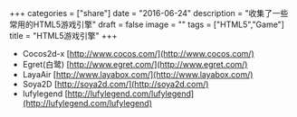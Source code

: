 +++
categories = ["share"]
date = "2016-06-24"
description = "收集了一些常用的HTML5游戏引擎"
draft = false
image = ""
tags = ["HTML5","Game"]
title = "HTML5游戏引擎"
+++

* Cocos2d-x [http://www.cocos.com/](http://www.cocos.com/)
* Egret(白鹭) [http://www.egret.com/](http://www.egret.com/)
* LayaAir [http://www.layabox.com/](http://www.layabox.com/)
* Soya2D [http://soya2d.com/](http://soya2d.com/)
* lufylegend [http://lufylegend.com/lufylegend](http://lufylegend.com/lufylegend)
